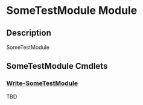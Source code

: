 ﻿---
Module Name: SomeTestModule
Module Guid: 3857beaa-51d5-4077-88f3-9b3b3e93d7b6
Download Help Link: https://github.com/justin-p/SomeTestModule/release/SomeTestModule/docs/SomeTestModule.md
Help Version: 0.0.1
Locale: en-US
---

# SomeTestModule Module
## Description
SomeTestModule

## SomeTestModule Cmdlets
### [Write-SomeTestModule](Write-SomeTestModule.md)
TBD


